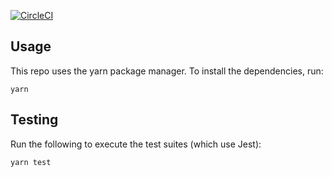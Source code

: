 [![CircleCI](https://circleci.com/gh/counterfactual/machine/tree/master.svg?style=svg&circle-token=adc9e1576b770585a350141b2a90fc3d68bc048c)](https://circleci.com/gh/counterfactual/machine/tree/master)

## Usage

This repo uses the yarn package manager. To install the dependencies, run:

```shell
yarn
```

## Testing

Run the following to execute the test suites (which use Jest):

```shell
yarn test
```
